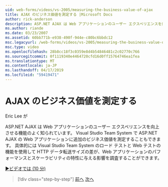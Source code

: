 ```yaml
---
uid: web-forms/videos/vs-2005/measuring-the-business-value-of-ajax
title: AJAX のビジネス価値を測定する |Microsoft Docs
author: rick-anderson
description: ASP.NET AJAX は Web アプリケーションのユーザー エクスペリエンスを向上させる機能のよく知られています。 Visual Studio Team System では、busine を測定することもしています.
ms.author: riande
ms.date: 03/23/2007
ms.assetid: 60bb771b-e938-490f-944e-c80bc6bbdc12
msc.legacyurl: /web-forms/videos/vs-2005/measuring-the-business-value-of-ajax
msc.type: video
ms.openlocfilehash: 28b8cc18f3c0359e8d4b54846481c2c02770c766
ms.sourcegitcommit: 0f1119340e4464720cfd16d0ff15764746ea1fea
ms.translationtype: MT
ms.contentlocale: ja-JP
ms.lasthandoff: 04/17/2019
ms.locfileid: "59419471"
---
```

# <a name="measuring-the-business-value-of-ajax"></a>AJAX のビジネス価値を測定する

Eric Lee が

ASP.NET AJAX は Web アプリケーションのユーザー エクスペリエンスを向上させる機能のよく知られています。 Visual Studio Team System で ASP.NET AJAX の Web アプリケーションに追加のビジネス価値を測定することもできます。 具体的には Visual Studio Team System のロード テストと Web テストの機能を使用して HTTP データ転送サイズの差が、Web アプリケーションのパフォーマンスとスケーラビリティの特性に与える影響を調査することができます。

[&#9654;ビデオでは (10 分)](https://channel9.msdn.com/Blogs/ASP-NET-Site-Videos/measuring-the-business-value-of-ajax)

> [!div class="step-by-step"]
> [前へ](introduction-to-managing-and-running-tests-with-team-system.md)
> [次へ](code-coverage-of-automated-tests.md)
